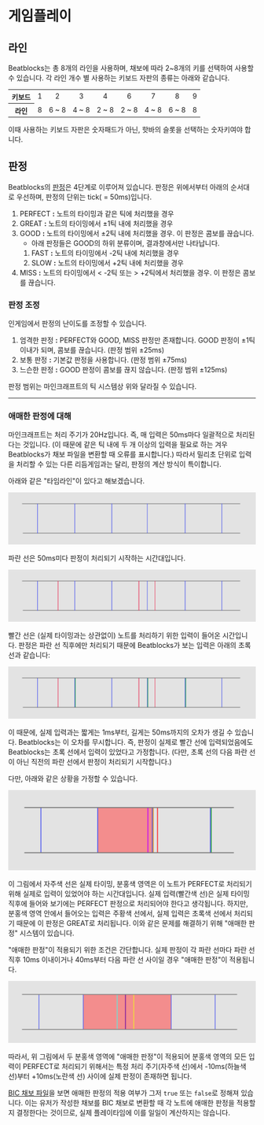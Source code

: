 # 게임플레이

## 라인
Beatblocks는 총 8개의 라인을 사용하며, 채보에 따라 2~8개의 키를 선택하여 사용할 수 있습니다.
각 라인 개수 별 사용하는 키보드 자판의 종류는 아래와 같습니다.
<table>
  <tr>
    <th>키보드</th>
    <td align="center">1</td>
    <td align="center">2</td>
    <td align="center">3</td>
    <td align="center">4</td>
    <td align="center">6</td>
    <td align="center">7</td>
    <td align="center">8</td>
    <td align="center">9</td>
  </tr>
  <tr align="center">
    <th>라인</th>
    <td>8</td>
    <td>6 ~ 8</td>
    <td>4 ~ 8</td>
    <td>2 ~ 8</td>
    <td>2 ~ 8</td>
    <td>4 ~ 8</td>
    <td>6 ~ 8</td>
    <td>8</td>
  </tr>
</table>
이때 사용하는 키보드 자판은 숫자패드가 아닌, 핫바의 슬롯을 선택하는 숫자키여야 합니다.

## 판정
Beatblocks의 [판정](../src/main/java/net/spacedvoid/beatblocks/common/game/Judgement.java)은 4단계로 이루어져 있습니다.
판정은 위에서부터 아래의 순서대로 우선하며, 판정의 단위는 tick( = 50ms)입니다.
1. PERFECT **:** 노트의 타이밍과 같은 틱에 처리했을 경우
2. GREAT **:** 노트의 타이밍에서 ±1틱 내에 처리했을 경우
3. GOOD **:** 노트의 타이밍에서 ±2틱 내에 처리했을 경우. 이 판정은 콤보를 끊습니다.
   - 아래 판정들은 GOOD의 하위 분류이며, 결과창에서만 나타납니다.
    1. FAST **:** 노트의 타이밍에서 -2틱 내에 처리했을 경우
    2. SLOW **:** 노트의 타이밍에서 +2틱 내에 처리했을 경우
4. MISS **:** 노트의 타이밍에서 < -2틱 또는 > +2틱에서 처리했을 경우. 이 판정은 콤보를 끊습니다.

### 판정 조정
인게임에서 판정의 난이도를 조정할 수 있습니다.
1. 엄격한 판정 **:** PERFECT와 GOOD, MISS 판정만 존재합니다. GOOD 판정이 ±1틱 이내가 되며, 콤보를 끊습니다. (판정 범위 ±25ms)
2. 보통 판정 **:** 기본값 판정을 사용합니다. (판정 범위 ±75ms)
3. 느슨한 판정 **:** GOOD 판정이 콤보를 끊지 않습니다. (판정 범위 ±125ms)

판정 범위는 마인크래프트의 틱 시스템상 위와 달라질 수 있습니다.

---
### 애매한 판정에 대해

마인크래프트는 처리 주기가 20Hz입니다. 즉, 매 입력은 50ms마다 일괄적으로 처리된다는 것입니다.
(이 때문에 같은 틱 내에 두 개 이상의 입력을 필요로 하는 겨우 Beatblocks가 채보 파일을 변환할 때 오류를 표시합니다.)
따라서 밀리초 단위로 입력을 처리할 수 있는 다른 리듬게임과는 달리, 판정의 계산 방식이 특이합니다.

아래와 같은 "타임라인"이 있다고 해보겠습니다.

![Timeline1](./images/Gameplay_Timeline_1.png)

파란 선은 50ms미다 판정이 처리되기 시작하는 시간대입니다.

![Timeline2](./images/Gameplay_Timeline_2.png)

빨간 선은 (실제 타이밍과는 상관없이) 노트를 처리하기 위한 입력이 들어온 시간입니다.
판정은 파란 선 직후에만 처리되기 때문에 Beatblocks가 보는 입력은 아래의 초록 선과 같습니다:

![Timeline3](./images/Gameplay_Timeline_3.png)

이 때문에, 실제 입력과는 짧게는 1ms부터, 길게는 50ms까지의 오차가 생길 수 있습니다. Beatblocks는 이 오차를 무시합니다.
즉, 판정이 실제로 빨간 선에 입력되었음에도 Beatblocks는 초록 선에서 입력이 있었다고 가정합니다.
(다만, 초록 선의 다음 파란 선이 아닌 직전의 파란 선에서 판정이 처리되기 시작합니다.)

다만, 아래와 같은 상황을 가정할 수 있습니다.

![Timeline4](./images/Gameplay_Timeline_4.png)

이 그림에서 자주색 선은 실제 타이밍, 분홍색 영역은 이 노트가 PERFECT로 처리되기 위해 실제로 입력이 있었어야 하는 시간대입니다.
실제 입력(빨간색 선)은 실제 타이밍 직후에 들어와 보기에는 PERFECT 판정으로 처리되어야 한다고 생각됩니다.
하지만, 분홍색 영역 안에서 들어오는 입력은 주황색 선에서, 실제 입력은 초록색 선에서 처리되기 때문에 이 판정은 GREAT로 처리됩니다.
이와 같은 문제를 해결하기 위해 "애매한 판정" 시스템이 있습니다.

"애매한 판정"이 적용되기 위한 조건은 간단합니다.
실제 판정이 각 파란 선마다 파란 선 직후 10ms 이내이거나 40ms부터 다음 파란 선 사이일 경우 "애매한 판정"이 적용됩니다.

![Timeline5](./images/Gameplay_Timeline_5.png)

따라서, 위 그림에서 두 분홍색 영역에 "애매한 판정"이 적용되어 분홍색 영역의 모든 입력이 PERFECT로 처리되기 위해서는 특정 처리 주기(자주색 선)에서 -10ms(하늘색 선)부터 +10ms(노란색 선) 사이에 실제 판정이 존재하면 됩니다.

[BIC 채보 파일](./Charts.md)을 보면 애매한 판정의 적용 여부가 그저 `true` 또는 `false`로 정해져 있습니다.
이는 유저가 작성한 채보를 BIC 채보로 변환할 때 각 노트에 애매한 판정을 적용할지 결정한다는 것이므로, 실제 플레이타임에 이를 일일이 계산하지는 않습니다.